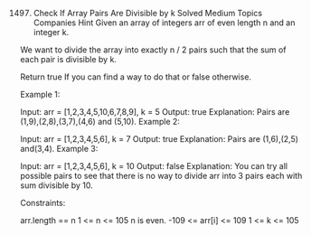1497. Check If Array Pairs Are Divisible by k
Solved
Medium
Topics
Companies
Hint
Given an array of integers arr of even length n and an integer k.

We want to divide the array into exactly n / 2 pairs such that the sum of each pair is divisible by k.

Return true If you can find a way to do that or false otherwise.

 

Example 1:

Input: arr = [1,2,3,4,5,10,6,7,8,9], k = 5
Output: true
Explanation: Pairs are (1,9),(2,8),(3,7),(4,6) and (5,10).
Example 2:

Input: arr = [1,2,3,4,5,6], k = 7
Output: true
Explanation: Pairs are (1,6),(2,5) and(3,4).
Example 3:

Input: arr = [1,2,3,4,5,6], k = 10
Output: false
Explanation: You can try all possible pairs to see that there is no way to divide arr into 3 pairs each with sum divisible by 10.
 

Constraints:

arr.length == n
1 <= n <= 105
n is even.
-109 <= arr[i] <= 109
1 <= k <= 105